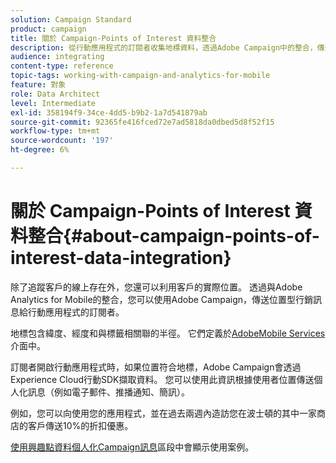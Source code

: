 ```yaml
---
solution: Campaign Standard
product: campaign
title: 關於 Campaign-Points of Interest 資料整合
description: 從行動應用程式的訂閱者收集地標資料，透過Adobe Campaign中的整合，傳送位置型行銷訊息給訂閱者。
audience: integrating
content-type: reference
topic-tags: working-with-campaign-and-analytics-for-mobile
feature: 對象
role: Data Architect
level: Intermediate
exl-id: 358194f9-34ce-4dd5-b9b2-1a7d541879ab
source-git-commit: 92365fe416fced72e7ad5818da0dbed5d8f52f15
workflow-type: tm+mt
source-wordcount: '197'
ht-degree: 6%

---
```


# 關於 Campaign-Points of Interest 資料整合{#about-campaign-points-of-interest-data-integration}

除了追蹤客戶的線上存在外，您還可以利用客戶的實際位置。 透過與Adobe Analytics for Mobile的整合，您可以使用Adobe Campaign，傳送位置型行銷訊息給行動應用程式的訂閱者。

地標包含緯度、經度和與標籤相關聯的半徑。 它們定義於[AdobeMobile Services](https://experienceleague.adobe.com/docs/mobile-services/using/home.html)介面中。

訂閱者開啟行動應用程式時，如果位置符合地標，Adobe Campaign會透過Experience Cloud行動SDK擷取資料。 您可以使用此資訊根據使用者位置傳送個人化訊息（例如電子郵件、推播通知、簡訊）。

例如，您可以向使用您的應用程式，並在過去兩週內造訪您在波士頓的其中一家商店的客戶傳送10%的折扣優惠。

[使用興趣點資料個人化Campaign訊息](../../integrating/using/personalizing-campaign-messages-with-point-of-interest-data.md)區段中會顯示使用案例。
